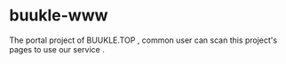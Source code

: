# buukle-www
The portal project of BUUKLE.TOP , common user can scan this project's pages to use our service .

